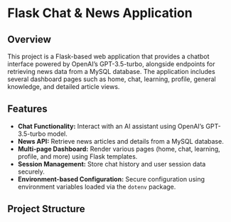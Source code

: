 # Flask Chat & News Application

## Overview
This project is a Flask-based web application that provides a chatbot interface powered by OpenAI’s GPT-3.5-turbo, alongside endpoints for retrieving news data from a MySQL database. The application includes several dashboard pages such as home, chat, learning, profile, general knowledge, and detailed article views.

## Features
- **Chat Functionality:** Interact with an AI assistant using OpenAI’s GPT-3.5-turbo model.
- **News API:** Retrieve news articles and details from a MySQL database.
- **Multi-page Dashboard:** Render various pages (home, chat, learning, profile, and more) using Flask templates.
- **Session Management:** Store chat history and user session data securely.
- **Environment-based Configuration:** Secure configuration using environment variables loaded via the `dotenv` package.

## Project Structure
